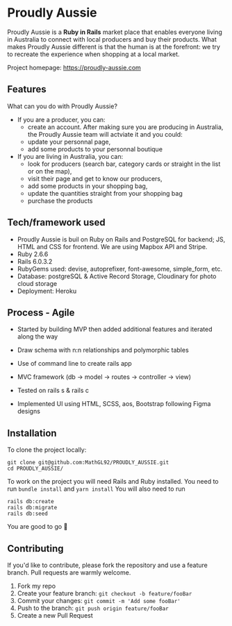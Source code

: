 # Proudly Aussie
Proudly Aussie is a **Ruby in Rails** market place that enables everyone living in Australia to connect with local producers and buy their products. What makes Proudly Aussie different is that the human is at the forefront: we try to recreate the experience when shopping at a local market.

Project homepage: https://proudly-aussie.com

## Features
What can you do with Proudly Aussie?
* If you  are a producer, you can:
  * create an account. After making sure you are producing in Australia, the Proudly Aussie team will actviate it and you could:
  * update your personnal page,
  * add some products to your personnal boutique
* If you are living in Australia, you can:
  * look for producers (search bar, category cards or straight in the list or on the map),
  * visit their page and get to know our producers,
  * add some products in your shopping bag,
  * update the quantities straight from your shopping bag
  * purchase the products 

## Tech/framework used
* Proudly Aussie is buil on Ruby on Rails and PostgreSQL for backend; JS, HTML and CSS for frontend.
We are using Mapbox API and Stripe.
* Ruby 2.6.6
* Rails 6.0.3.2
* RubyGems used: devise, autoprefixer, font-awesome, simple_form, etc.
* Database: postgreSQL & Active Record Storage, Cloudinary for photo cloud storage
* Deployment: Heroku

## Process - Agile

* Started by building MVP then added additional features and iterated along the way

* Draw schema with n:n relationships and polymorphic tables

* Use of command line to create rails app

* MVC framework (db -> model -> routes -> controller -> view)

* Tested on rails s & rails c

* Implemented UI using HTML, SCSS, aos, Bootstrap following Figma designs

## Installation
To clone the project locally:
```
git clone git@github.com:MathGL92/PROUDLY_AUSSIE.git
cd PROUDLY_AUSSIE/
```
To work on the project you will need Rails and Ruby installed.
You need to run
```bundle install```
and
```yarn install```
You will also need to run 
```
rails db:create
rails db:migrate
rails db:seed
```
You are good to go :tada:

## Contributing
If you'd like to contribute, please fork the repository and use a feature branch. Pull requests are warmly welcome.
1. Fork my repo 
2. Create your feature branch: ```git checkout -b feature/fooBar```
3. Commit your changes: ```git commit -m 'Add some fooBar'```
4. Push to the branch: ```git push origin feature/fooBar```
5. Create a new Pull Request
